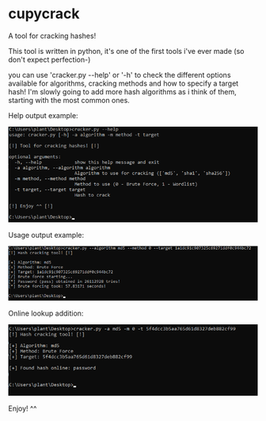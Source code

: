 # cupycrack
A tool for cracking hashes!

This tool is written in python, it's one of the first tools i've ever made (so don't expect perfection-)

you can use 'cracker.py --help' or '-h' to check the different options available for algorithms, cracking methods and how to specify a target hash!
I'm slowly going to add more hash algorithms as i think of them, starting with the most common ones.

Help output example:


![Example of help output](https://github.com/cupycake-png/cupycrack/blob/main/example_help.png)

Usage output example:


![Example of usage output](https://github.com/cupycake-png/cupycrack/blob/main/output_example.png)

Online lookup addition:


![Example of online lookup addition](https://github.com/cupycake-png/cupycrack/blob/main/lookup_example.png)


Enjoy! ^^
